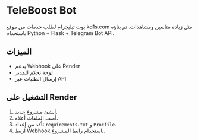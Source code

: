 # TeleBoost Bot

بوت تيليجرام لطلب خدمات من موقع kd1s.com مثل زيادة متابعين ومشاهدات.
تم بناؤه باستخدام Python + Flask + Telegram Bot API.

## الميزات
- يدعم Webhook على Render
- لوحة تحكم للمدير
- إرسال الطلبات عبر API

## التشغيل على Render
1. أنشئ مشروع جديد.
2. أضف الملفات أعلاه.
3. تأكد من إعداد `requirements.txt` و `Procfile`.
4. اربط Webhook باستخدام رابط المشروع.
